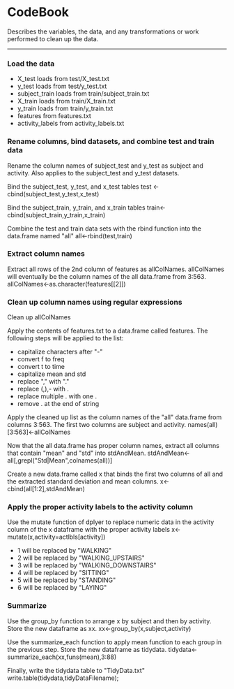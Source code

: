 CodeBook
=======
Describes the variables, the data, and any transformations or work performed to clean up the data.

-----------

### Load the data

* X_test loads from test/X_test.txt
* y_test loads from test/y_test.txt
* subject_train loads from train/subject_train.txt
* X_train loads from train/X_train.txt
* y_train loads from train/y_train.txt
* features from features.txt
* activity_labels from activity_labels.txt

### Rename columns, bind datasets, and combine test and train data

Rename the column names of subject_test and y_test as subject and activity.  Also applies to the subject_test and y_test datasets. 

Bind the subject_test, y_test, and x_test tables
test <-cbind(subject_test,y_test,x_test)

Bind the subject_train, y_train, and x_train tables
train<-cbind(subject_train,y_train,x_train)

Combine the test and train data sets with the rbind function into the data.frame named "all"
all<-rbind(test,train)

### Extract column names

Extract all rows of the 2nd column of features as allColNames.
allColNames will eventually be the column names of the all data.frame from 3:563.  
allColNames<-as.character(features[[2]])

### Clean up column names using regular expressions

Clean up allColNames 

Apply the contents of features.txt to a data.frame called features.
The following steps will be applied to the list:
* capitalize characters after "-"
* convert f to freq
* convert t to time
* capitalize mean and std
* replace "," with "."
* replace (,),- with .
* replace multiple . with one .
* remove . at the end of string

Apply the cleaned up list as the column names of the "all" data.frame from columns 3:563. The first two columns are subject and activity.
names(all)[3:563]<-allColNames

Now that the all data.frame has proper column names, extract all columns that contain "mean" and "std" into stdAndMean.
stdAndMean<-all[,grepl("Std|Mean",colnames(all))]

Create a new data.frame called x that binds the first two columns of all and the extracted standard deviation and mean columns.
x<-cbind(all[1:2],stdAndMean)

### Apply the proper activity labels to the activity column
Use the mutate function of dplyer to replace numeric data in the activity column of the x dataframe with the proper activity labels
x<-mutate(x,activity=actlbls[activity])

* 1 will be replaced by "WALKING"
* 2 will be replaced by "WALKING_UPSTAIRS"
* 3 will be replaced by "WALKING_DOWNSTAIRS"
* 4 will be replaced by "SITTING"
* 5 will be replaced by "STANDING"
* 6 will be replaced by "LAYING" 

### Summarize
Use the group_by function to arrange x by subject and then by activity.  Store the new dataframe as xx.
xx<-group_by(x,subject,activity)

Use the summarize_each function to apply mean function to each group in the previous step.  Store the new dataframe as tidydata.
tidydata<-summarize_each(xx,funs(mean),3:88)

Finally, write the tidydata table to "TidyData.txt"
write.table(tidydata,tidyDataFilename);

